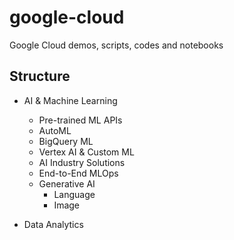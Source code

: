 # google-cloud

Google Cloud demos, scripts, codes and notebooks


## Structure

- AI & Machine Learning 
    - Pre-trained ML APIs
    - AutoML
    - BigQuery ML
    - Vertex AI & Custom ML
    - AI Industry Solutions
    - End-to-End MLOps
    - Generative AI
        - Language
        - Image
    
- Data Analytics